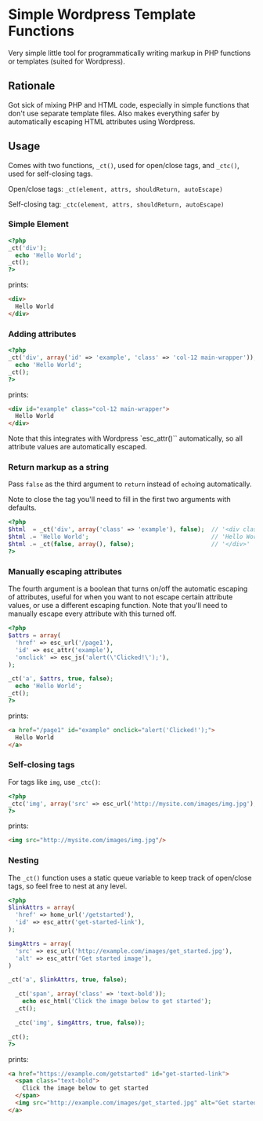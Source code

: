 # Simple Wordpress Template Functions
Very simple little tool for programmatically writing markup in PHP functions or templates (suited for Wordpress).

## Rationale

Got sick of mixing PHP and HTML code, especially in simple functions that don't use separate template files. Also makes everything safer by automatically escaping HTML attributes using Wordpress.

## Usage

Comes with two functions, `_ct()`, used for open/close tags, and `_ctc()`, used for self-closing tags.

Open/close tags: `_ct(element, attrs, shouldReturn, autoEscape)`

Self-closing tag: `_ctc(element, attrs, shouldReturn, autoEscape)`

### Simple Element

```php
<?php
_ct('div');
  echo 'Hello World';
_ct();
?>
```
prints:
```html
<div>
  Hello World
</div>
```

### Adding attributes

```php
<?php
_ct('div', array('id' => 'example', 'class' => 'col-12 main-wrapper'));
  echo 'Hello World';
_ct();
?>
```
prints:
```html
<div id="example" class="col-12 main-wrapper">
  Hello World
</div>
```
Note that this integrates with Wordpress `esc_attr()`` automatically, so all attribute values are automatically escaped.

### Return markup as a string

Pass `false` as the third argument to `return` instead of `echo`ing automatically.

Note to close the tag you'll need to fill in the first two arguments with defaults.

```php
<?php
$html  = _ct('div', array('class' => 'example'), false);  // '<div class="example">'
$html .= 'Hello World';                                   // 'Hello World'
$html .= _ct(false, array(), false);                      // '</div>'
?>
```

### Manually escaping attributes

The fourth argument is a boolean that turns on/off the automatic escaping of attributes, useful for when you want to not escape certain attribute values, or use a different escaping function. Note that you'll need to manually escape every attribute with this turned off.
```php
<?php
$attrs = array(
  'href' => esc_url('/page1'),
  'id' => esc_attr('example'),
  'onclick' => esc_js('alert(\'Clicked!\');'),
);

_ct('a', $attrs, true, false);
  echo 'Hello World';
_ct();
?>
```
prints:
```html
<a href="/page1" id="example" onclick="alert('Clicked!');">
  Hello World
</a>
```

### Self-closing tags

For tags like `img`, use `_ctc()`:
```php
<?php
_ctc('img', array('src' => esc_url('http://mysite.com/images/img.jpg'), true, false));
?>
```
prints:
```html
<img src="http://mysite.com/images/img.jpg"/>
```

### Nesting

The `_ct()` function uses a static queue variable to keep track of open/close tags, so feel free to nest at any level.

```php
<?php
$linkAttrs = array(
  'href' => home_url('/getstarted'),
  'id' => esc_attr('get-started-link'),
);

$imgAttrs = array(
  'src' => esc_url('http://example.com/images/get_started.jpg'),
  'alt' => esc_attr('Get started image'),
)

_ct('a', $linkAttrs, true, false);

  _ct('span', array('class' => 'text-bold'));
    echo esc_html('Click the image below to get started');
  _ct();

  _ctc('img', $imgAttrs, true, false));

_ct();
?>
```
prints:
```html
<a href="https://example.com/getstarted" id="get-started-link">
  <span class="text-bold">
    Click the image below to get started
  </span>
  <img src="http://example.com/images/get_started.jpg" alt="Get started image"/>
</a>
```
